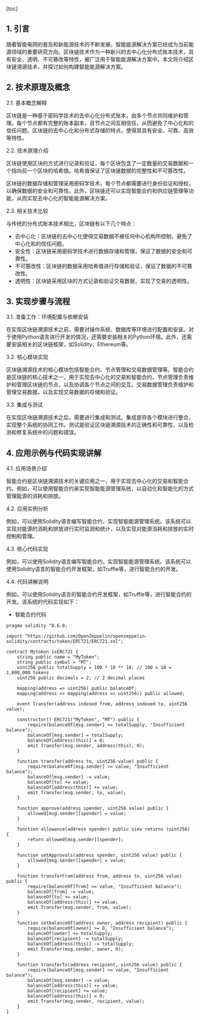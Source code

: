 
[toc]                    
                
                
## 1. 引言

随着智能电网的普及和新能源技术的不断发展，智能能源解决方案已经成为当前能源领域的重要研究方向。区块链技术作为一种新兴的去中心化分布式账本技术，具有安全、透明、不可篡改等特性，被广泛用于智能能源解决方案中。本文将介绍区块链溯源技术，并探讨如何构建智能能源解决方案。

## 2. 技术原理及概念

2.1. 基本概念解释

区块链是一种基于密码学技术的去中心化分布式账本，由多个节点共同维护和管理。每个节点都有完整的账本副本，且节点之间互相信任，从而避免了中心化和的信任问题。区块链的去中心化和分布式存储的特点，使得其具有安全、可靠、高效等特性。

2.2. 技术原理介绍

区块链使用区块的方式进行记录和验证，每个区块包含了一定数量的交易数据和一个指向前一个区块的哈希值。哈希值保证了区块链数据的完整性和不可篡改性。

区块链的数据存储和管理采用密码学技术，每个节点都需要进行身份验证和授权，以确保数据的安全和可靠性。此外，区块链还可以实现智能合约和供应链管理等功能，从而实现去中心化的智能能源解决方案。

2.3. 相关技术比较

与传统的分布式账本技术相比，区块链有以下几个特点：

- 去中心化：区块链的去中心化使得交易数据不被任何中心机构所控制，避免了中心化和的信任问题。
- 安全性：区块链采用密码学技术进行数据存储和管理，保证了数据的安全和可靠性。
- 不可篡改性：区块链的数据采用哈希值进行存储和验证，保证了数据的不可篡改性。
- 透明性：区块链采用区块的方式记录和验证交易数据，实现了交易的透明性。

## 3. 实现步骤与流程

3.1. 准备工作：环境配置与依赖安装

在实现区块链溯源技术之前，需要对操作系统、数据库等环境进行配置和安装。对于使用Python语言进行开发的情况，还需要安装相关的Python环境。此外，还需要安装相关的区块链框架，如Solidity、Ethereum等。

3.2. 核心模块实现

区块链溯源技术的核心模块包括智能合约、节点管理和交易数据管理等。智能合约是区块链的核心技术之一，用于实现去中心化的交易和智能合约。节点管理负责维护和管理区块链的节点，以及协调各个节点之间的交互。交易数据管理负责维护和管理交易数据，以及实现交易数据的存储和验证。

3.3. 集成与测试

在实现区块链溯源技术之后，需要进行集成和测试。集成是将各个模块进行整合，实现整个系统的协同工作。测试是验证区块链溯源技术的正确性和可靠性，以及检测和修复系统中的问题和错误。

## 4. 应用示例与代码实现讲解

4.1. 应用场景介绍

智能合约是区块链溯源技术的关键应用之一，用于实现去中心化的交易和智能合约。例如，可以使用智能合约来实现智能能源管理系统，以自动化和智能化的方式管理能源的消耗和排放。

4.2. 应用实例分析

例如，可以使用Solidity语言编写智能合约，实现智能能源管理系统。该系统可以实现对能源的消耗和排放进行实时监测和统计，以及实现对能源消耗和排放的实时控制和管理。

4.3. 核心代码实现

例如，可以使用Solidity语言编写智能合约，实现智能能源管理系统。该系统可以使用Solidity语言的智能合约开发框架，如Truffle等，进行智能合约的开发。

4.4. 代码讲解说明

例如，可以使用Solidity语言的智能合约开发框架，如Truffle等，进行智能合约的开发。该系统的代码实现如下：

- 智能合约代码
```
pragma solidity ^0.6.0;

import "https://github.com/OpenZeppelin/openzeppelin-solidity/contracts/token/ERC721/ERC721.sol";

contract Mytoken isERC721 {
    string public name = "MyToken";
    string public symbol = "MT";
    uint256 public totalSupply = 100 * 10 ** 18; // 100 x 18 = 1,800,000 tokens
    uint256 public decimals = 2; // 2 decimal places

    mapping(address => uint256) public balanceOf;
    mapping(address => mapping(address => uint256)) public allowed;

    event Transfer(address indexed from, address indexed to, uint256 value);

    constructor() ERC721("MyToken", "MT") public {
        require(balanceOf[msg.sender] >= totalSupply, "Insufficient balance");
        balanceOf[msg.sender] = totalSupply;
        balanceOf[address(this)] = 0;
        emit Transfer(msg.sender, address(this), 0);
    }

    function transfer(address to, uint256 value) public {
        require(balanceOf[msg.sender] >= value, "Insufficient balance");
        balanceOf[msg.sender] -= value;
        balanceOf[to] += value;
        balanceOf[address(this)] += value;
        emit Transfer(msg.sender, to, value);
    }

    function approve(address spender, uint256 value) public {
        allowed[msg.sender][spender] = value;
    }

    function allowance(address spender) public view returns (uint256) {
        return allowed[msg.sender][spender];
    }

    function setApprovals(address spender, uint256 value) public {
        allowed[msg.sender][spender] = value;
    }

    function transferFrom(address from, address to, uint256 value) public {
        require(balanceOf[from] >= value, "Insufficient balance");
        balanceOf[from] -= value;
        balanceOf[to] += value;
        balanceOf[address(this)] += value;
        emit Transfer(msg.sender, from, value);
    }

    function setbalanceOf(address owner, address recipient) public {
        require(balanceOf[owner] >= 0, "Insufficient balance");
        balanceOf[owner] += totalSupply;
        balanceOf[recipient] -= totalSupply;
        balanceOf[address(this)] -= totalSupply;
        emit Transfer(msg.sender, owner, 0);
    }

    function transferTo(address recipient, uint256 value) public {
        require(balanceOf[msg.sender] >= value, "Insufficient balance");
        balanceOf[msg.sender] -= value;
        balanceOf[address(this)] += value;
        balanceOf[recipient] += value;
        balanceOf[address(this)] = 0;
        emit Transfer(msg.sender, recipient, value);
    }
}
```

